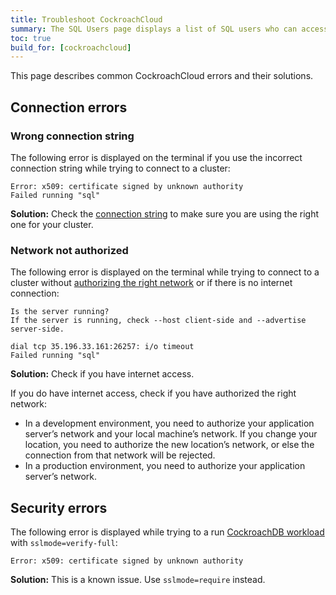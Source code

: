 ```yaml
---
title: Troubleshoot CockroachCloud
summary: The SQL Users page displays a list of SQL users who can access the cluster.
toc: true
build_for: [cockroachcloud]
---
```


This page describes common CockroachCloud errors and their solutions.

## Connection errors

### Wrong connection string

The following error is displayed on the terminal if you use the incorrect connection string while trying to connect to a cluster:

~~~ shell
Error: x509: certificate signed by unknown authority
Failed running "sql"
~~~

**Solution:** Check the [connection string](cockroachcloud-connect-to-your-cluster.html#step-3-generate-the-connection-string) to make sure you are using the right one for your cluster.

### Network not authorized

The following error is displayed on the terminal while trying to connect to a cluster without [authorizing the right network](cockroachcloud-connect-to-your-cluster.html#step-1-authorize-your-network) or if there is no internet connection:

~~~ shell
Is the server running?
If the server is running, check --host client-side and --advertise server-side.

dial tcp 35.196.33.161:26257: i/o timeout
Failed running "sql"
~~~

**Solution:**
Check if you have internet access.

If you do have internet access, check if you have authorized the right network:

- In a development environment, you need to authorize your application server’s network and your local machine’s network. If you change your location, you need to authorize the new location’s network, or else the connection from that network will be rejected.
- In a production environment, you need to authorize your application server’s network.

## Security errors

The following error is displayed while trying to a run [CockroachDB workload](https://www.cockroachlabs.com/docs/stable/cockroach-workload.html) with `sslmode=verify-full`:

~~~ shell
Error: x509: certificate signed by unknown authority
~~~

**Solution:** This is a known issue. Use `sslmode=require` instead.
